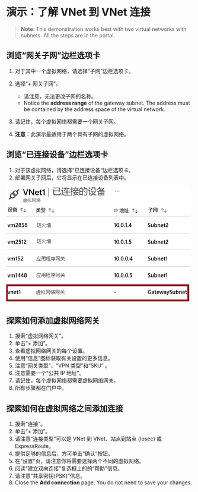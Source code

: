 # <a name="demonstration-explore-vnet-to-vnet-connections"></a>演示：了解 VNet 到 VNet 连接

><bpt id="p1">**</bpt>Note<ept id="p1">**</ept>: This demonstration works best with two virtual networks with subnets. All the steps are in the portal. 

## <a name="explore-the-gateway-subnet-blade"></a>浏览“网关子网”边栏选项卡

1. 对于其中一个虚拟网络，请选择“子网”边栏选项卡。
1. 选择“+ 网关子网”。

    - 请注意，无法更改子网的名称。  
    - Notice the <bpt id="p1">**</bpt>address range<ept id="p1">**</ept> of the gateway subnet. The address must be contained by the address space of the virtual network. 

1. 请记住，每个虚拟网络都需要一个网关子网。 
1. **注意**：此演示最适用于两个具有子网的虚拟网络。

## <a name="explore-the-connected-devices-blade"></a>浏览“已连接设备”边栏选项卡

1. 对于该虚拟网络，请选择“已连接设备”边栏选项卡。
2. 部署网关子网后，它将显示在已连接设备列表中。

![已连接设备屏幕截图显示网关子网。](Images/connecteddevices.png)

## <a name="explore-adding-a-virtual-network-gateway"></a>探索如何添加虚拟网络网关

1. 搜索“虚拟网络网关”。
2. 单击“+ 添加”。
3. 查看虚拟网络网关的每个设置。
4. 使用“信息”图标获取有关设置的更多信息。
5. 注意“网关类型”、“VPN 类型”和“SKU”  。 
6. 注意需要一个“公共 IP 地址”。
7. 请记住，每个虚拟网络都需要虚拟网络网关。 
8. 所有步骤都在门户中。 

## <a name="explore-adding-a-connection-between-the-virtual-networks"></a>探索如何在虚拟网络之间添加连接

1. 搜索“连接”。
2. 单击“+ 添加”。
3. 请注意“连接类型”可以是 VNet 到 VNet、站点到站点 (Ipsec) 或 ExpressRoute。
4. 提供足够的信息后，方可单击“确认”按钮。
5. 在“设置”页，请注意你将需要选择两个不同的虚拟网络。
6. 阅读“建立双向连接”复选框上的的“帮助”信息。
7. 请注意“共享密钥(PSK)”信息。
8. Close the <bpt id="p1">**</bpt>Add connection<ept id="p1">**</ept> page. You do not need to save your changes. 